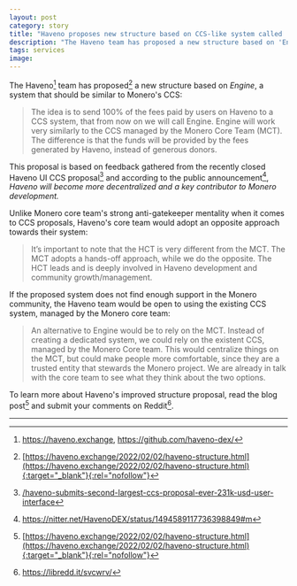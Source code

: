 ```yaml
---
layout: post
category: story
title: "Haveno proposes new structure based on CCS-like system called 'Engine'"
description: "The Haveno team has proposed a new structure based on 'Engine', a system that should be similar to Monero's CCS."
tags: services
image: 
---
```


The Haveno[^1] team has proposed[^2] a new structure based on *Engine*, a system that should be similar to Monero's CCS:

> The idea is to send 100% of the fees paid by users on Haveno to a CCS system, that from now on we will call Engine. Engine will work very similarly to the CCS managed by the Monero Core Team (MCT). The difference is that the funds will be provided by the fees generated by Haveno, instead of generous donors.

This proposal is based on feedback gathered from the recently closed Haveno UI CCS proposal[^3] and according to the public announcement[^4], *Haveno will become more decentralized and a key contributor to Monero development.*

Unlike Monero core team's strong anti-gatekeeper mentality when it comes to CCS proposals, Haveno's core team would adopt an opposite approach towards their system:

> It’s important to note that the HCT is very different from the MCT. The MCT adopts a hands-off approach, while we do the opposite. The HCT leads and is deeply involved in Haveno development and community growth/management.

If the proposed system does not find enough support in the Monero community, the Haveno team would be open to using the existing CCS system, managed by the Monero core team:

> An alternative to Engine would be to rely on the MCT. Instead of creating a dedicated system, we could rely on the existent CCS, managed by the Monero Core team. This would centralize things on the MCT, but could make people more comfortable, since they are a trusted entity that stewards the Monero project. We are already in talk with the core team to see what they think about the two options.

To learn more about Haveno's improved structure proposal, read the blog post[^2] and submit your comments on Reddit[^5].

---

[^1]: https://haveno.exchange, https://github.com/haveno-dex/
[^2]: [https://haveno.exchange/2022/02/02/haveno-structure.html](https://haveno.exchange/2022/02/02/haveno-structure.html){:target="_blank"}{:rel="nofollow"}
[^3]: [/haveno-submits-second-largest-ccs-proposal-ever-231k-usd-user-interface](/haveno-submits-second-largest-ccs-proposal-ever-231k-usd-user-interface)
[^4]: https://nitter.net/HavenoDEX/status/1494589117736398849#m
[^5]: https://libredd.it/svcwrv/
